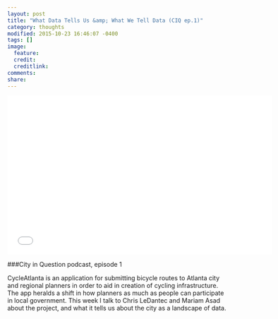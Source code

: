 ```yaml
---
layout: post
title: "What Data Tells Us &amp; What We Tell Data (CIQ ep.1)"
category: thoughts
modified: 2015-10-23 16:46:07 -0400
tags: []
image:
  feature: 
  credit: 
  creditlink: 
comments: 
share: 
---
```


<iframe style="border: none" src="//html5-player.libsyn.com/embed/episode/id/3884515/height/360/width/600/theme/standard-mini/direction/no/autoplay/no/autonext/no/thumbnail/no/preload/no/no_addthis/no/" height="360" width="600" scrolling="no"  allowfullscreen webkitallowfullscreen mozallowfullscreen oallowfullscreen msallowfullscreen></iframe>


###City in Question podcast, episode 1

CycleAtlanta is an application for submitting bicycle routes to Atlanta city and regional planners in order to aid in creation of cycling infrastructure. The app heralds a shift in how planners as much as people can participate in local government. This week I talk to Chris LeDantec and Mariam Asad about the project, and what it tells us about the city as a landscape of data.
